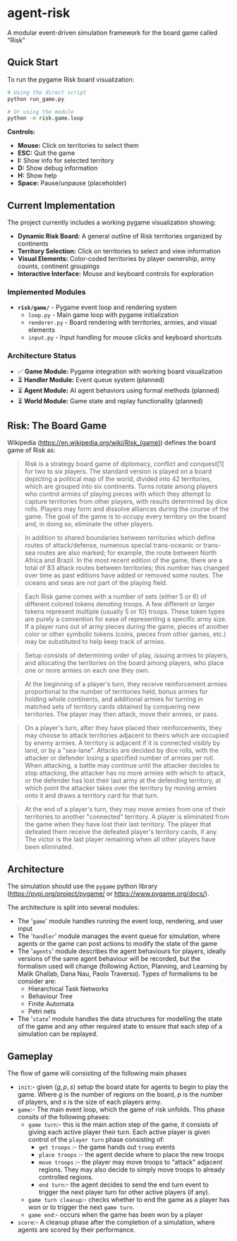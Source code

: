 # agent-risk

A modular event-driven simulation framework for the board game called "Risk"

## Quick Start

To run the pygame Risk board visualization:

```bash
# Using the direct script
python run_game.py

# Or using the module
python -m risk.game.loop
```

**Controls:**
- **Mouse:** Click on territories to select them
- **ESC:** Quit the game
- **I:** Show info for selected territory
- **D:** Show debug information  
- **H:** Show help
- **Space:** Pause/unpause (placeholder)

## Current Implementation

The project currently includes a working pygame visualization showing:

- **Dynamic Risk Board:** A general outline of Risk territories organized by continents
- **Territory Selection:** Click on territories to select and view information
- **Visual Elements:** Color-coded territories by player ownership, army counts, continent groupings
- **Interactive Interface:** Mouse and keyboard controls for exploration

### Implemented Modules

- **`risk/game/`** - Pygame event loop and rendering system
  - `loop.py` - Main game loop with pygame initialization
  - `renderer.py` - Board rendering with territories, armies, and visual elements
  - `input.py` - Input handling for mouse clicks and keyboard shortcuts

### Architecture Status

- ✅ **Game Module:** Pygame integration with working board visualization
- ⏳ **Handler Module:** Event queue system (planned)
- ⏳ **Agent Module:** AI agent behaviors using formal methods (planned)
- ⏳ **World Module:** Game state and replay functionality (planned)

## Risk: The Board Game

Wikipedia (<https://en.wikipedia.org/wiki/Risk_(game)>) defines the board game of
Risk as:
> Risk is a strategy board game of diplomacy, conflict and conquest[1] for two
> to six players. The standard version is played on a board depicting a
> political map of the world, divided into 42 territories, which are grouped
> into six continents. Turns rotate among players who control armies of playing
> pieces with which they attempt to capture territories from other players, with
> results determined by dice rolls. Players may form and dissolve alliances during
> the course of the game. The goal of the game is to occupy every territory on the
> board and, in doing so, eliminate the other players.

> In addition to shared boundaries between territories which define routes of
> attack/defense, numerous special trans-oceanic or trans-sea routes are also
> marked; for example, the route between North Africa and Brazil. In the most
> recent edition of the game, there are a total of 83 attack routes between
> territories; this number has changed over time as past editions have added or
> removed some routes. The oceans and seas are not part of the playing field.

> Each Risk game comes with a number of sets (either 5 or 6) of different
> colored tokens denoting troops. A few different or larger tokens represent
> multiple (usually 5 or 10) troops. These token types are purely a convention
> for ease of representing a specific army size. If a player runs out of army
> pieces during the game, pieces of another color or other symbolic tokens
> (coins, pieces from other games, etc.) may be substituted to help keep track
> of armies.

> Setup consists of determining order of play, issuing armies to players,
> and allocating the territories on the board among players, who place one or
> more armies on each one they own.

> At the beginning of a player's turn, they receive reinforcement armies
> proportional to the number of territories held, bonus armies for holding
> whole continents, and additional armies for turning in matched sets of
> territory cards obtained by conquering new territories. The player may then
> attack, move their armies, or pass.

> On a player's turn, after they have placed their reinforcements, they may
> choose to attack territories adjacent to theirs which are occupied by enemy
> armies. A territory is adjacent if it is connected visibly by land, or by a
> "sea-lane". Attacks are decided by dice rolls, with the attacker or defender
> losing a specified number of armies per roll. When attacking, a battle may
> continue until the attacker decides to stop attacking, the attacker has no
> more armies with which to attack, or the defender has lost their last army at
> the defending territory, at which point the attacker takes over the territory
> by moving armies onto it and draws a territory card for that turn.

>At the end of a player's turn, they may move armies from one of their
> territories to another "connected" territory. A player is eliminated from the
> game when they have lost their last territory. The player that defeated them
> receive the defeated player's territory cards, if any. The victor is the last
> player remaining when all other players have been eliminated.

## Architecture

The simulation should use the `pygame` python library 
(<https://pypi.org/project/pygame/> or <https://www.pygame.org/docs/>).

The architecture is split into several modules:

- The '`game`' module handles running the event loop, rendering, and user input
- The '`handler`' module manages the event queue for simulation, where agents
or the game can post actions to modify the state of the game
- The '`agents`' module describes the agent behaviours for players, ideally
versions of the same agent behaviour will be recorded, but the formalism used
will change (following Action, Planning, and Learning by Malik Ghallab, Dana
Nau, Paolo Traverso). Types of formalisms to be consider are:
  - Hierarchical Task Networks
  - Behaviour Tree
  - Finite Automata
  - Petri nets
- The '`state`' module handles the data structures for modelling the state of
the game and any other required state to ensure that each step of a simulation
can be replayed.

## Gameplay

The flow of game will consisting of the following main phases

- `init`:- given $(g,p,s)$ setup the board state for agents to begin to play the
game. Where $g$ is the number of regions on the board, $p$ is the number of
players, and $s$ is the size of each players army.
- `game`:- The main event loop, which the game of risk unfolds. This phase
consits of the following phases:
  - `game turn`:- this is the main action step of the game, it consists of
    giving each active player their turn. Each active player is given control
    of the `player turn` phase consisting of:
    - `get troops` :- the game hands out `troop` events
    - `place troops` :- the agent decide where to place the new troops
    - `move troops` :- the player may move troops to "attack" adjacent
        regions. They may also decide to simply move troops to already controlled
        regions.
    - `end turn`:- the agent decides to send the end turn event to trigger
        the next player turn for other active players (if any).
  - `game turn cleanup`:- checks whether to end the game as a player has won
    or to trigger the next `game turn`.
  - `game end`:- occurs when the game has been won by a player
- `score`:- A cleanup phase after the completion of a simulation, where agents
are scored by their performance.
